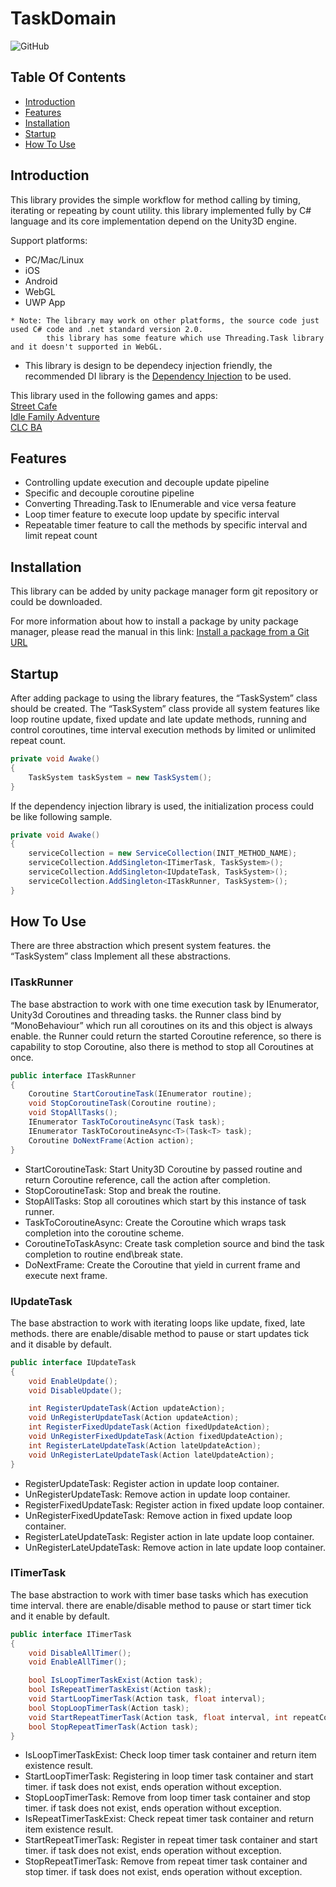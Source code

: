 # TaskDomain
![GitHub](https://img.shields.io/github/license/svermeulen/Extenject)
## Table Of Contents

<!-- START doctoc generated TOC please keep comment here to allow auto update -->
<!-- DON'T EDIT THIS SECTION, INSTEAD RE-RUN doctoc TO UPDATE -->
<summory>

  - [Introduction](#introduction)
  - [Features](#features)
  - [Installation](#installation)
  - [Startup](#startup)
  - [How To Use](#how-to-use)
</summory>

## Introduction
This library provides the simple workflow for method calling by timing, iterating or repeating by count utility. this library implemented fully by C# language and its core implementation depend on the Unity3D engine.

Support platforms: 
* PC/Mac/Linux
* iOS
* Android
* WebGL
* UWP App

```text
* Note: The library may work on other platforms, the source code just used C# code and .net standard version 2.0.
        this library has some feature which use Threading.Task library and it doesn't supported in WebGL.
```

* This library is design to be dependecy injection friendly, the recommended DI library is the [Dependency Injection](https://github.com/Game-Warriors/DependencyInjection-Unity3d) to be used.

This library used in the following games and apps:
</br>
[Street Cafe](https://play.google.com/store/apps/details?id=com.aredstudio.streetcafe.food.cooking.tycoon.restaurant.idle.game.simulation)
</br>
[Idle Family Adventure](https://play.google.com/store/apps/details?id=com.aredstudio.idle.merge.farm.game.idlefarmadventure)
</br>
[CLC BA](https://play.google.com/store/apps/details?id=com.palsmobile.clc)

## Features
* Controlling update execution and decouple update pipeline
* Specific and decouple coroutine pipeline
* Converting Threading.Task to IEnumerable and vice versa feature
* Loop timer feature to execute loop update by specific interval
* Repeatable timer feature to call the methods by specific interval and limit repeat count 

## Installation
This library can be added by unity package manager form git repository or could be downloaded.

For more information about how to install a package by unity package manager, please read the manual in this link:
[Install a package from a Git URL](https://docs.unity3d.com/Manual/upm-ui-giturl.html)

## Startup
After adding package to using the library features, the “TaskSystem” class should be created. The “TaskSystem” class provide all system features like loop routine update, fixed update and late update methods, running and control coroutines, time interval execution methods by limited or unlimited repeat count.
```csharp
private void Awake()
{
    TaskSystem taskSystem = new TaskSystem();
}
```
If the dependency injection library is used, the initialization process could be like following sample.
```csharp
private void Awake()
{
    serviceCollection = new ServiceCollection(INIT_METHOD_NAME);
    serviceCollection.AddSingleton<ITimerTask, TaskSystem>();
    serviceCollection.AddSingleton<IUpdateTask, TaskSystem>();
    serviceCollection.AddSingleton<ITaskRunner, TaskSystem>();
}
```

## How To Use
There are three abstraction which present system features. the “TaskSystem” class Implement all these abstractions.

<h3>ITaskRunner</h3>
The base abstraction to work with one time execution task by IEnumerator, Unity3d Coroutines and threading tasks. the Runner class bind by “MonoBehaviour” which run all coroutines on its and this object is always enable. the Runner could return the started Coroutine reference, so there is capability to stop Coroutine, also there is method to stop all Coroutines at once.

```csharp
public interface ITaskRunner
{
    Coroutine StartCoroutineTask(IEnumerator routine);
    void StopCoroutineTask(Coroutine routine);
    void StopAllTasks();
    IEnumerator TaskToCoroutineAsync(Task task);
    IEnumerator TaskToCoroutineAsync<T>(Task<T> task);
    Coroutine DoNextFrame(Action action);
}
```
* StartCoroutineTask: Start Unity3D Coroutine by passed routine and return Coroutine reference, call the action after completion.
* StopCoroutineTask: Stop and break the routine.
* StopAllTasks: Stop all coroutines which start by this instance of task runner.
* TaskToCoroutineAsync: Create the Coroutine which wraps task completion into the coroutine scheme.
* CoroutineToTaskAsync: Create task completion source and bind the task completion to routine end\break state.
* DoNextFrame: Create the Coroutine that yield in current frame and execute next frame.

<h3>IUpdateTask</h3>
The base abstraction to work with iterating loops like update, fixed, late methods. there are enable/disable method to pause or start updates tick and it disable by default.

```csharp
public interface IUpdateTask
{
    void EnableUpdate();
    void DisableUpdate();

    int RegisterUpdateTask(Action updateAction);
    void UnRegisterUpdateTask(Action updateAction);
    int RegisterFixedUpdateTask(Action fixedUpdateAction);
    void UnRegisterFixedUpdateTask(Action fixedUpdateAction);
    int RegisterLateUpdateTask(Action lateUpdateAction);
    void UnRegisterLateUpdateTask(Action lateUpdateAction);
}
```
* RegisterUpdateTask: Register action in update loop container.
* UnRegisterUpdateTask: Remove action in update loop container.
* RegisterFixedUpdateTask: Register action in fixed update loop container.
* UnRegisterFixedUpdateTask: Remove action in fixed update loop container.
* RegisterLateUpdateTask: Register action in late update loop container.
* UnRegisterLateUpdateTask: Remove action in late update loop container.

<h3>ITimerTask</h3>
The base abstraction to work with timer base tasks which has execution time interval.  there are enable/disable method to pause or start timer tick and it enable by default.  

```csharp
public interface ITimerTask
{
    void DisableAllTimer();
    void EnableAllTimer();

    bool IsLoopTimerTaskExist(Action task);
    bool IsRepeatTimerTaskExist(Action task);
    void StartLoopTimerTask(Action task, float interval);
    bool StopLoopTimerTask(Action task);
    void StartRepeatTimerTask(Action task, float interval, int repeatCount);
    bool StopRepeatTimerTask(Action task);
}
```
* IsLoopTimerTaskExist: Check loop timer task container and return item existence result.
* StartLoopTimerTask: Registering in loop timer task container and start timer. if task does not exist, ends operation without exception.
* StopLoopTimerTask: Remove from loop timer task container and stop timer. if task does not exist, ends operation without exception.
* IsRepeatTimerTaskExist: Check repeat timer task container and return item existence result.
* StartRepeatTimerTask: Register in repeat timer task container and start timer. if task does not exist, ends operation without exception.
* StopRepeatTimerTask: Remove from repeat timer task container and stop timer. if task does not exist, ends operation without exception.
